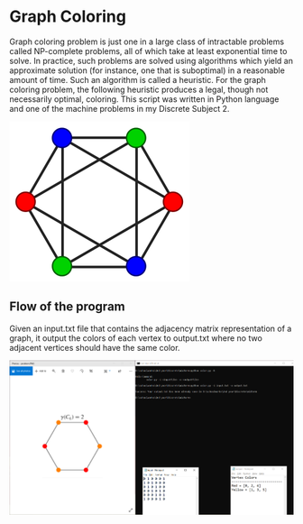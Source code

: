 # Graph Coloring

 Graph coloring problem is just one in a large class of intractable problems called NP-complete problems, all of which take at least exponential time to solve. In practice, such problems are solved using algorithms which yield an approximate solution (for instance, one that is suboptimal) in a reasonable amount of time. Such an algorithm is called a heuristic. For the graph coloring problem, the following heuristic produces a legal, though not necessarily optimal, coloring. This script was written in Python language and one of the machine problems in my Discrete Subject 2.

![output](images/example.png)

 ## Flow of the program

 Given an input.txt file that contains the adjacency matrix representation of a graph, it output the colors of each vertex to output.txt where no two adjacent vertices should have the same color.

 ![output](images/proof.PNG)
